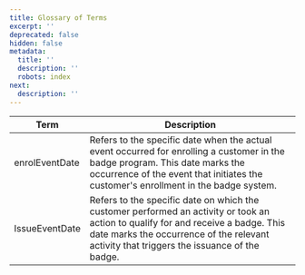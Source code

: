 ```yaml
---
title: Glossary of Terms
excerpt: ''
deprecated: false
hidden: false
metadata:
  title: ''
  description: ''
  robots: index
next:
  description: ''
---
```

| Term           | Description                                                                                                                                                                                                                    |
| -------------- | ------------------------------------------------------------------------------------------------------------------------------------------------------------------------------------------------------------------------------ |
| enrolEventDate | Refers to the specific date when the actual event occurred for enrolling a customer in the badge program. This date marks the occurrence of the event that initiates the customer's enrollment in the badge system.            |
| IssueEventDate | Refers to the specific date on which the customer performed an activity or took an action to qualify for and receive a badge. This date marks the occurrence of the relevant activity that triggers the issuance of the badge. |
